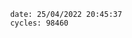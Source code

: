 

                date: 25/04/2022 20:45:37
                cycles: 98460

                         